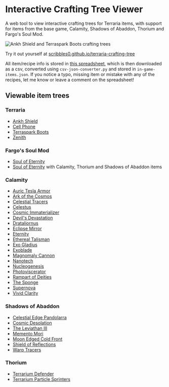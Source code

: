 # Interactive Crafting Tree Viewer

A web tool to view interactive crafting trees for Terraria items, with support for items from the base game, Calamity, Shadows of Abaddon, Thorium and Fargo's Soul Mod.

![Ankh Shield and Terraspark Boots crafting trees](https://i.imgur.com/teAoY1e.jpeg)

Try it out yourself at [scribbles0.github.io/terraria-crafting-tree](https://scribbles0.github.io/terraria-crafting-tree/)

All item/recipe info is stored in [this spreadsheet](https://docs.google.com/spreadsheets/d/1FiOxJA6pddiJBczLjyJC18MeN1E6jUv0p07iz6CuVzA/edit?usp=sharing), which is then downloaded as a csv, converted using `csv-json-converter.py` and stored in `in-game-items.json`. If you notice a typo, missing item or mistake with any of the recipes, let me know or leave a comment on the spreadsheet!

## Viewable item trees

### Terraria

- [Ankh Shield](https://terraria.wiki.gg/wiki/Ankh_Shield)
- [Cell Phone](https://terraria.wiki.gg/wiki/Cell_Phone)
- [Terraspark Boots](https://terraria.wiki.gg/wiki/Terraspark_Boots)
- [Zenith](https://terraria.wiki.gg/wiki/Zenith)

### Fargo's Soul Mod

- [Soul of Eternity](https://fargosmod.wiki.gg/wiki/Soul_of_Eternity)
- [Soul of Eternity](https://fargosmod.wiki.gg/wiki/Soul_of_Eternity) with Calamity, Thorium and Shadows of Abaddon items

### Calamity

- [Auric Tesla Armor](https://calamitymod.wiki.gg/wiki/Auric_Tesla_armor)
- [Ark of the Cosmos](https://calamitymod.wiki.gg/wiki/Ark_of_the_Cosmos)
- [Celestial Tracers](https://calamitymod.wiki.gg/wiki/Celestial_Tracers)
- [Celestus](https://calamitymod.wiki.gg/wiki/Celestus)
- [Cosmic Immaterializer](https://calamitymod.wiki.gg/wiki/Cosmic_Immaterializer)
- [Devil's Devastation](https://calamitymod.wiki.gg/wiki/Devil%27s_Devastation)
- [Drataliornus](https://calamitymod.wiki.gg/wiki/Drataliornus)
- [Eclipse Mirror](https://calamitymod.wiki.gg/wiki/Eclipse_Mirror)
- [Eternity](https://calamitymod.wiki.gg/wiki/Eternity)
- [Ethereal Talisman](https://calamitymod.wiki.gg/wiki/Ethereal_Talisman)
- [Exo Gladius](https://calamitymod.wiki.gg/wiki/Exo_Gladius)
- [Exoblade](https://calamitymod.wiki.gg/wiki/Exoblade)
- [Magnomaly Cannon](https://calamitymod.wiki.gg/wiki/Magnomaly_Cannon)
- [Nanotech](https://calamitymod.wiki.gg/wiki/Nanotech)
- [Nucleogenesis](https://calamitymod.wiki.gg/wiki/Nucleogenesis)
- [Photoviscerator](https://calamitymod.wiki.gg/wiki/Photoviscerator)
- [Rampart of Deities](https://calamitymod.wiki.gg/wiki/Rampart_of_Deities)
- [The Sponge](https://calamitymod.wiki.gg/wiki/The_Sponge)
- [Supernova](https://calamitymod.wiki.gg/wiki/Supernova)
- [Vivid Clarity](https://calamitymod.wiki.gg/wiki/Vivid_Clarity)

### Shadows of Abaddon

- [Celestial Edge Pandolarra](https://shadowsofabaddon.wiki.gg/wiki/Celestial_Edge_Pandolarra)
- [Cosmic Desolation](https://shadowsofabaddon.wiki.gg/wiki/Cosmic_Desolation)
- [The Leviathan III](https://shadowsofabaddon.wiki.gg/wiki/The_Leviathan_III)
- [Memento Mori](https://shadowsofabaddon.wiki.gg/wiki/Memento_Mori)
- [Moon Edged Cold Front](https://shadowsofabaddon.wiki.gg/wiki/Moon_Edged_Cold_Front)
- [Shield of Reflections](https://shadowsofabaddon.wiki.gg/wiki/Shield_of_Reflections)
- [Warp Tracers](https://shadowsofabaddon.wiki.gg/wiki/Warp_Tracers)

### Thorium

- [Terrarium Defender](https://thoriummod.wiki.gg/wiki/Terrarium_Defender)
- [Terrarium Particle Sprinters](https://thoriummod.wiki.gg/wiki/Terrarium_Particle_Sprinters)
